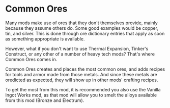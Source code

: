 # Common Ores

Many mods make use of ores that they don't themselves provide, mainly because they assume others do.  Some good examples would be copper, tin, and silver.  This is done through ore dictionary entries that apply as soon as something appropriate is available.

However, what if you don't want to use Thermal Expansion, Tinker's Construct, or any other of a number of heavy tech mods?  That's where Common Ores comes in.

Common Ores creates and places the most common ores, and adds recipes for tools and armor made from those metals.  And since these metals are oredicted as expected, they will show up in other mods' crafting recipes.

To get the most from this mod, it is recommended you also use the Vanilla Ingot Works mod, as that mod will allow you to smelt the alloys available from this mod (Bronze and Electrum).